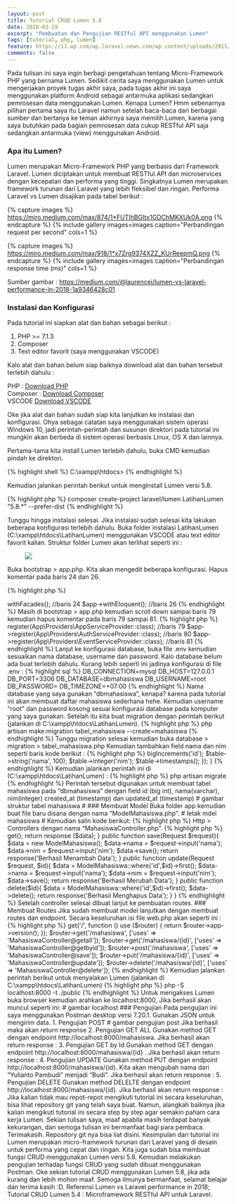 ```yaml
---
layout: post
title: Tutorial CRUD Lumen 5.8
date: 2020-03-19
excerpt: "Pembuatan dan Pengujian RESTful API menggunakan Lumen"
tags: [tutorial, php, lumen]
feature: https://i1.wp.com/wp.laravel-news.com/wp-content/uploads/2015/04/lumen.png?resize=2200%2C1125
comments: false
---
```


Pada tulisan ini saya ingin berbagi pengetahuan tentang Micro-Framework PHP yang bernama Lumen. 
Sedikit cerita saya menggunakan Lumen untuk mengerjakan proyek tugas akhir saya, 
pada tugas akhir ini saya menggunakan platform Android sebagai antarmuka aplikasi sedangkan pemrosesan data menggunakan Lumen. 
Kenapa Lumen? Hmm sebenarnya pilihan pertama saya itu Laravel namun setelah baca-baca dari berbagai sumber dan bertanya ke teman akhirnya saya memilih Lumen, karena yang saya butuhkan pada bagian pemrosesan data cukup RESTful API saja sedangkan antarmuka (view) menggunakan Android.	 

### Apa itu Lumen?
Lumen merupakan Micro-Framework PHP yang berbasis dari Framework Laravel. Lumen diciptakan untuk membuat RESTful API dan microservices dengan kecepatan dan performa yang tinggi. Singkatnya Lumen merupakan framework turunan dari Laravel yang lebih fleksibel dan ringan. 
Performa Laravel vs Lumen disajikan pada tabel berikut :

{% capture images %}
	https://miro.medium.com/max/874/1*FUTIhBGItx1GDChMKXUk0A.png
{% endcapture %}
{% include gallery images=images caption="Perbandingan request per second" cols=1 %}

{% capture images %}
	https://miro.medium.com/max/918/1*x7Zrg9374XZZ_KUrReepmQ.png
{% endcapture %}
{% include gallery images=images caption="Perbandingan response time (ms)" cols=1 %}

Sumber gambar : https://medium.com/@laurencei/lumen-vs-laravel-performance-in-2018-1a9346428c01

### Instalasi dan Konfigurasi
Pada tutorial ini siapkan alat dan bahan sebagai berikut :
1. PHP >= 7.1.3
2. Composer
3. Text editor favorit (saya menggunakan VSCODE)

Kalo alat dan bahan belum siap baiknya download alat dan bahan tersebut terlebih dahulu :

PHP : [Download PHP](https://www.apachefriends.org/index.html)<br>
Composer : [Download Composer](https://getcomposer.org/)<br>
VSCODE [Download VSCODE](https://code.visualstudio.com/)<br>

Oke jika alat dan bahan sudah siap kita lanjutkan ke instalasi dan konfigurasi.
Ohya sebagai catatan saya menggunakan sistem operasi Windows 10, jadi perintah-perintah dan susunan direktori pada tutorial ini mungkin akan berbeda di sistem operasi berbasis Linux, OS X dan lainnya.

Pertama-tama kita install Lumen terlebih dahulu, buka CMD kemudian pindah ke direktori.

{% highlight shell %}
C:\xampp\htdocs>
{% endhighlight %}

Kemudian jalankan perintah berikut untuk menginstall Lumen versi 5.8.

{% highlight php %}
composer create-project laravel/lumen LatihanLumen "5.8.*" --prefer-dist 
{% endhighlight %}


Tunggu hingga instalasi selesai. Jika instalasi sudah selesai kita lakukan beberapa konfigurasi terlebih dahulu.
Buka  folder instalasi LatihanLumen (C:\xampp\htdocs\LatihanLumen) menggunakan VSCODE atau text editor favorit kalian. Struktur folder Lumen akan terlihat seperti ini :

<figure>
    <a href="{{ site.url }}/assets/img/ss-vscode-1.png"><img src="{{ site.url }}/assets/img/ss-vscode-1.png"></a>
</figure>

Buka bootstrap > app.php. Kita akan mengedit beberapa konfigurasi. Hapus komentar pada baris 24 dan 26.

{% highlight php %}
<?php
...

 $app->withFacades(); //baris 24
 
 $app->withEloquent(); //baris 26
{% endhighlight %}

Masih di bootstrap > app.php kemudian scroll down sampai baris 79 kemudian hapus komentar pada baris 79 sampai 81.

{% highlight php %}
<?php
...
  
$app->register(App\Providers\AppServiceProvider::class); //baris 79
$app->register(App\Providers\AuthServiceProvider::class); //baris 80
$app->register(App\Providers\EventServiceProvider::class); //baris 81
{% endhighlight %}

Lanjut ke konfigurasi database, buka file .env kemudian sesuaikan nama database, username dan password. Kalo database belum ada buat terlebih dahulu. Kurang lebih seperti ini jadinya konfigurasi di file .env :

{% highlight sql %}
DB_CONNECTION=mysql
DB_HOST=127.0.0.1
DB_PORT=3306
DB_DATABASE=dbmahasiswa
DB_USERNAME=root
DB_PASSWORD=
DB_TIMEZONE=+07:00
{% endhighlight %}

Nama database yang saya gunakan “dbmahasiswa”, kenapa? karena pada tutorial ini akan membuat daftar mahasiswa sederhana hehe. Kemudian username “root” dan password kosong sesuai konfigurasi database pada komputer yang saya gunakan.
Setelah itu kita buat migration dengan perintah berikut (jalankan di C:\xampp\htdocs\LatihanLumen).

{% highlight php %}
php artisan make:migration tabel_mahasiswa --create=mahasiswa
{% endhighlight %}

Tunggu migration selesai kemudian buka database > migration > tabel_mahasiswa.php
Kemudian tambahkan field nama dan nim seperti baris kode berikut :

{% highlight php %}
<?php
...
  
public function up()
{
    Schema::create('mahasiswa', function (Blueprint $table) {
        $table->bigIncrements('id');
        $table->string('nama', 100);
        $table->integer('nim');
        $table->timestamps();
    });
}
{% endhighlight %}

Kemudian jalankan perintah ini di (C:\xampp\htdocs\LatihanLumen) :

{% highlight php %}
php artisan migrate
{% endhighlight %}

Perintah tersebut digunakan untuk membuat tabel mahasiswa pada “dbmahasiswa” dengan field id (big int), nama(varchar), nim(integer) created_at (timestamp) dan updated_at (timestamp)

# gambar struktur tabel mahasiswa #

### Membuat Model
Buka folder app kemudian buat file baru disana dengan nama “ModelMahasiswa.php”.

# letak mdel mahasiswa #

Kemudian salin kode berikut:

{% highlight php %}
<?php

namespace App;

use Illuminate\Database\Eloquent\Model;

class ModelMahasiswa extends Model
{
   protected $table = 'mahasiswa'; 
}
{% endhighlight %}


Catatan : $table diisi nama tabel yang kita buat pada database.
Lanjut ke pembuatan controller.

### Membuat Controller
Lumen merupakan microframework turunan Laravel dengan beberapa komponen yang sudah dilepas sehingga kita tidak bisa menggunakan php artisan untuk membuat controller. Kenapa dilepas? karena dengan dilepasnya beberapa komponen/library dari Laravel bisa membuat Lumen semakin ringan. Jadi mau tidak mau kita harus membuat file controller secara manual.
Oke, sekarang kita buat file baru di app > Http > Controllers dengan nama “MahasiswaController.php”.

{% highlight php %}
<?php

namespace App\Http\Controllers;

use App\ModelMahasiswa;
use Illuminate\Http\Request;

class MahasiswaController extends Controller
{
    /**
     * Create a new controller instance.
     *
     * @return void
     */
    public function __construct()
    {
        //
    }

    public function getall(){
        $data = ModelMahasiswa::all();
        return response($data);
    }
    public function getbyid($id){
        $data = ModelMahasiswa::where('id',$id)->get();
        return response ($data);
    }
    public function save(Request $request){
        $data = new ModelMahasiswa();
        $data->nama = $request->input('nama');
        $data->nim = $request->input('nim');
        $data->save();
    
        return response('Berhasil Menambah Data');
    }
    public function update(Request $request, $id){
        $data = ModelMahasiswa::where('id',$id)->first();
        $data->nama = $request->input('nama');
        $data->nim = $request->input('nim');
        $data->save();
    
        return response('Berhasil Merubah Data');
    }
    
    public function delete($id){
        $data = ModelMahasiswa::where('id',$id)->first();
        $data->delete();
    
        return response('Berhasil Menghapus Data');
    }
}
{% endhighlight %}

Setelah controller selesai dibuat lanjut ke pembuatan routes.

### Membuat Routes
Jika sudah membuat model lanjutkan dengan membuat routes dan endpoint. Secara keseluruhan isi file web.php akan seperti ini :

{% highlight php %}
<?php
...
    
$router->get('/', function () use ($router) {
    return $router->app->version();
});

$router->get('/mahasiswa', ['uses' => 'MahasiswaController@getall']);
$router->get('/mahasiswa/{id}', ['uses' => 'MahasiswaController@getbyid']);
$router->post('/mahasiswa', ['uses' => 'MahasiswaController@save']);
$router->put('/mahasiswa/{id}', ['uses' => 'MahasiswaController@update']);
$router->delete('/mahasiswa/{id}', ['uses' => 'MahasiswaController@delete']);
{% endhighlight %}

Kemudian jalankan perintah berikut untuk menyalakan Lumen (jalankan di C:\xampp\htdocs\LatihanLumen)

{% highlight php %}
php -S localhost:8000 -t ./public
{% endhighlight %}

Untuk mengakses Lumen buka browser kemudian arahkan ke localhost:8000, Jika berhasil akan muncul seperti ini:

# gambar localhost

### Pengujian
Pada pengujian ini saya menggunakan Postman desktop versi 7.20.1. Gunakan JSON untuk mengirim data.
1. Pengujian POST
# gambar pengujian post
Jika berhasil maka akan return response

2. Pengujian GET ALL

Gunakan method GET dengan endpoint http://localhost:8000/mahasiswa.

Jika berhasil akan return response :

3. Pengujian GET by Id
Gunakan method GET dengan endpoint http://localhost:8000/mahasiswa/{id} .

Jika berhasil akan return response :

4. Pengujian UPDATE
Gunakan method PUT dengan endpoint http://localhost:8000/mahasiswa/{id}. Kita akan mengubah nama dari “Yulianto Pambudi” menjadi “Budi”.

Jika berhasil akan return response :

5. Pengujian DELETE
Gunakan method DELELTE dengan endpoint http://localhost:8000/mahasiswa/{id}.

Jika berhasil akan return response :

Jika kalian tidak mau repot-repot mengikuti tutorial ini secara keseluruhan, bisa lihat repository git yang telah saya buat. Namun, alangkah baiknya jika kalian mengikuti tutorial ini secara step by step agar semakin paham cara kerja Lumen.
Sekian tulisan saya, maaf apabila masih terdapat banyak kekurangan, dan semoga tulisan ini bermanfaat bagi para pembaca. Terimakasih.

Repository git nya bisa liat disini.
Kesimpulan dari tutorial ini Lumen merupakan micro-framework turunan dari Laravel yang di desain untuk performa yang cepat dan ringan. Kita juga sudah bisa membuat fungsi CRUD menggunakan Lumen versi 5.8. Kemudian melakukan pengujian terhadap fungsi CRUD yang sudah dibuat menggunakan Postman.
Oke sekian tutorial CRUD menggunakan Lumen 5.8, jika ada kurang dan lebih mohon maaf. Semoga ilmunya bermanfaat, selamat belajar dan terima kasih :D.

Referensi
Lumen vs Laravel performance in 2018;
Tutorial CRUD Lumen 5.4 : Microframework RESTful API untuk Laravel.